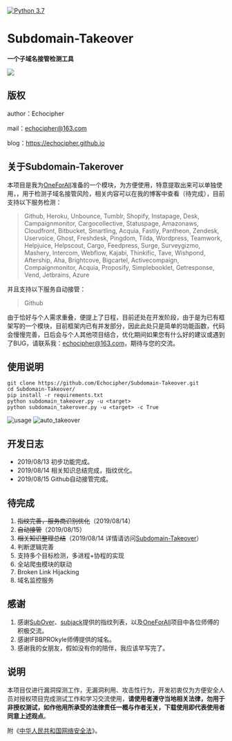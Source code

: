 [![Python 3.7](https://img.shields.io/badge/python-3.7-yellow.svg)](https://www.python.org/)
# Subdomain-Takeover

**一个子域名接管检测工具**

![](https://github.com/Echocipher/Subdomain-Takeover/blob/master/pic/title.png)


## 版权 ##

author：Echocipher

mail：echocipher@163.com

blog：https://echocipher.github.io

## 关于Subdomain-Takerover

本项目是我为[OneForAll](https://github.com/shmilylty/OneForAll)准备的一个模块，为方便使用，特意提取出来可以单独使用，，用于检测子域名接管风险，相关内容可以在我的博客中查看（待完成），目前支持以下服务检测：

> Github, Heroku, Unbounce, Tumblr, Shopify, Instapage, Desk, Campaignmonitor, Cargocollective, Statuspage, Amazonaws, Cloudfront, Bitbucket, Smartling, Acquia, Fastly, Pantheon, Zendesk, Uservoice, Ghost, Freshdesk, Pingdom, Tilda, Wordpress, Teamwork, Helpjuice, Helpscout, Cargo, Feedpress, Surge, Surveygizmo, Mashery, Intercom, Webflow, Kajabi, Thinkific, Tave, Wishpond, Aftership, Aha, Brightcove, Bigcartel, Activecompaign, Compaignmonitor, Acquia, Proposify, Simplebooklet, Getresponse, Vend, Jetbrains, Azure

并且支持以下服务自动接管：

> Github

由于恰好与个人需求重叠，便提上了日程，目前还处在开发阶段，由于是为已有框架写的一个模块，目前框架内已有并发部分，因此此处只是简单的功能函数，代码会慢慢完善，日后会与个人其他项目结合，优化期间如果您有什么好的建议或遇到了BUG，请联系我：echocipher@163.com，期待与您的交流。

## 使用说明 ##

```
git clone https://github.com/Echocipher/Subdomain-Takeover.git
cd Subdomain-Takeover/
pip install -r requirements.txt
python subdomain_takeover.py -u <target>
python subdomain_takerover.py -u <target> -c True
```

![usage](https://github.com/Echocipher/Subdomain-Takeover/blob/master/pic/usage.png)
![auto_takeover](https://github.com/Echocipher/Subdomain-Takeover/blob/master/pic/auto_takeover.jpeg)

## 开发日志 ##

- 2019/08/13 初步功能完成。
- 2019/08/14 相关知识总结完成，指纹优化。
- 2019/08/15 Github自动接管完成。

## 待完成 ##

1. ~~指纹完善，服务商识别优化~~（2019/08/14）
2. ~~自动接管~~（2019/08/15）
3. ~~相关知识整理总结~~（2019/08/14 详情请访问[Subdomain-Takeover](https://echocipher.github.io/2019/08/14/Subdomain-takeover/)）
4. 判断逻辑完善
5. 支持多个目标检测，多进程+协程的实现
6. 全站爬虫模块的联动
7. Broken Link Hijacking
8. 域名监控服务

## 感谢 ##

1. 感谢[SubOver](https://github.com/Ice3man543/SubOver)、[subjack](https://github.com/haccer/subjack/)提供的指纹列表，以及[OneForAll](https://github.com/shmilylty/OneForAll)项目中各位师傅的积极交流。
2. 感谢IFBBPROkyle师傅提供的域名。
2. 感谢我的女朋友，假如没有你的陪伴，我应该早写完了。

## 说明 ##

本项目仅进行漏洞探测工作，无漏洞利用、攻击性行为，开发初衷仅为方便安全人员对授权项目完成测试工作和学习交流使用，**请使用者遵守当地相关法律，勿用于非授权测试，如作他用所承受的法律责任一概与作者无关，下载使用即代表使用者同意上述观点**。

附《[中华人民共和国网络安全法](http://www.npc.gov.cn/npc/xinwen/2016-11/07/content_2001605.htm)》。
